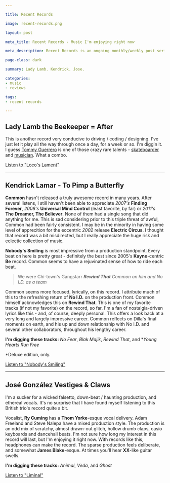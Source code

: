 ```yaml
---

title: Recent Records

image: recent-records.png

layout: post

meta_title: Recent Records - Music I'm enjoying right now

meta_description: Recent Records is an ongoing monthly/weekly post series about albums I'm digging.

page-class: dark

summary: Lady Lamb. Kendrick. Jose.

categories:
- music
- reviews

tags:
- recent records

---
```

## Lady Lamb the Beekeeper = After

This is another record very conducive to driving / coding / designing. I've just let it play all the way through once a day, for a week or so. I'm diggin it. I guess [Tommy Guerrero](http://en.wikipedia.org/wiki/Tommy_Guerrero) is one of those crazy rare talents - [skateboarder](https://www.rvca.com/t/anp-artist/tommy-guerrero) and [musician](http://www.asphaltduchess.com.mobilom.net/artists/tommy-guerrero/). What a combo.

[Listen to "Loco's Lament"](https://soundcloud.com/asphalt-duchess/tommy-guerrero-locos-lament)


* * *

## Kendrick Lamar - To Pimp a Butterfly

**Common** hasn't released a truly awesome record in many years. After several listens, I still haven't been able to appreciate _2007's_ **Finding Forever**, _2008's_ **Universal Mind Control** (least favorite, by far) or _2011's_ **The Dreamer, The Believer**. None of them had a single song that did anything for me. This is sad considering prior to this triple threat of awful, Common had been fairly consistent. I may be in the minority in having some level of apprecition for the eccentric _2002_ release **Electric Circus**. I thought that record was a bit misdirected, but I really appreciate the huge risk and eclectic collection of music.

**Nobody's Smiling** is most impressive from a production standpoint. Every beat on here is pretty great - definitely the best since 2005's **Kayne**-centric **Be** record. Common seems to have a rejuvinated sense of how to ride each beat.

> We were Chi-town's Gangstarr
> <cite>**Rewind That** <span>Common on him and No I.D. as a team</span></cite>

Common seems more focused, lyrically, on this record. I attribute much of this to the refreshing return of **No I.D.** on the production front. Common himself acknowledges this on **Rewind That**. This is one of my favorite tracks (if not my favorite) on the record, so far. I'm a fan of nostalgia-driven lyrics like this - and, of course, deeply personal. This offers a look back at a very long and largely impressive career. Common reflects on Dilla's final moments on earth, and his up and down relationship with No I.D. and several other collaborators, throughout his lengthy career.

**I'm digging these tracks:** _No Fear_, _Blak Majik_, _Rewind That_, and *_Young Hearts Run Free_

*Deluxe edition, only.

[Listen to "Nobody's Smiling"](https://soundcloud.com/commonns)


* * *

## José González Vestiges & Claws

I'm a sucker for a wicked falsetto, down-beat / haunting production, and ethereal vocals. It's no surprise that I have found myself listening to this British trio's record quite a bit.

Vocalist, **Ry Cuming** has a **Thom Yorke**-esque vocal delivery. Adam Freeland and Steve Nalepa have a mixed production style. The production is an odd mix of scratchy, almost drawn-out glitch, hollow drumb claps, casio keyboards and dancehall beats. I'm not sure how long my interest in this record will last, but I'm enjoying it right now. With records like this, headphones can make the record. The sparse production feels deliberate, and somewhat **James Blake**-esque. At times you'll hear **XX**-like guitar swells.

**I'm digging these tracks:** _Animal_, _Veda_, and _Ghost_

[Listen to "Liminal"](https://soundcloud.com/the-acid-sounds)
